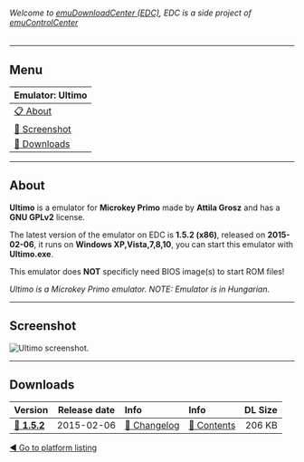 ###### Welcome to [emuDownloadCenter (EDC)](https://github.com/PhoenixInteractiveNL/emuDownloadCenter/wiki/), EDC is a side project of [emuControlCenter](https://github.com/PhoenixInteractiveNL/emuControlCenter/wiki/)
***
## Menu
| **Emulator: Ultimo** |
|:---------|
| [:clipboard: About](#about) |
| [:sunrise: Screenshot](#screenshot) |
| [:floppy_disk: Downloads](#downloads) |
***
## About
**Ultimo** is a emulator for **Microkey Primo** made by **Attila Grosz** and has a **GNU GPLv2** license.

The latest version of the emulator on EDC is **1.5.2 (x86)**, released on **2015-02-06**, it runs on **Windows XP,Vista,7,8,10**, you can start this emulator with **Ultimo.exe**.

This emulator does **NOT** specificly need BIOS image(s) to start ROM files!

_Ultimo is a Microkey Primo emulator. NOTE: Emulator is in Hungarian._
***
## Screenshot
![](https://raw.githubusercontent.com/PhoenixInteractiveNL/emuDownloadCenter/master/hooks/ultimo/screen.jpg "Ultimo screenshot.")
***
## Downloads
| Version  | Release date  | Info       | Info       | DL Size    |
|:---------|:-------------:|:-----------|:-----------|-----------:|
| [:floppy_disk: **1.5.2**](https://github.com/PhoenixInteractiveNL/edc-repo0005/raw/master/ultimo/1.5.2.7z) | 2015-02-06 | [:page_facing_up: Changelog](https://github.com/PhoenixInteractiveNL/edc-repo0005/blob/master/ultimo/1.5.2_changelog.txt) | [:mag_right: Contents](https://github.com/PhoenixInteractiveNL/edc-repo0005/blob/master/ultimo/1.5.2_contents.txt) | 206 KB |

[:arrow_backward: Go to platform listing](https://github.com/PhoenixInteractiveNL/emuDownloadCenter/wiki/EDC-Platform-List)
